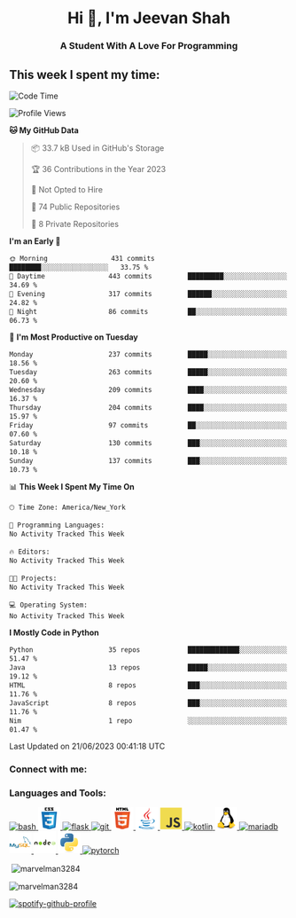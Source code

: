<h1 align="center">Hi 👋, I'm Jeevan Shah</h1>
<h3 align="center">A Student With A Love For Programming</h3>

## This week I spent my time:

<!--START_SECTION:waka-->
![Code Time](http://img.shields.io/badge/Code%20Time-343%20hrs%2059%20mins-blue)

![Profile Views](http://img.shields.io/badge/Profile%20Views-0-blue)

**🐱 My GitHub Data** 

> 📦 33.7 kB Used in GitHub's Storage 
 > 
> 🏆 36 Contributions in the Year 2023
 > 
> 🚫 Not Opted to Hire
 > 
> 📜 74 Public Repositories 
 > 
> 🔑 8 Private Repositories 
 > 
**I'm an Early 🐤** 

```text
🌞 Morning                431 commits         ████████░░░░░░░░░░░░░░░░░   33.75 % 
🌆 Daytime                443 commits         █████████░░░░░░░░░░░░░░░░   34.69 % 
🌃 Evening                317 commits         ██████░░░░░░░░░░░░░░░░░░░   24.82 % 
🌙 Night                  86 commits          ██░░░░░░░░░░░░░░░░░░░░░░░   06.73 % 
```
📅 **I'm Most Productive on Tuesday** 

```text
Monday                   237 commits         █████░░░░░░░░░░░░░░░░░░░░   18.56 % 
Tuesday                  263 commits         █████░░░░░░░░░░░░░░░░░░░░   20.60 % 
Wednesday                209 commits         ████░░░░░░░░░░░░░░░░░░░░░   16.37 % 
Thursday                 204 commits         ████░░░░░░░░░░░░░░░░░░░░░   15.97 % 
Friday                   97 commits          ██░░░░░░░░░░░░░░░░░░░░░░░   07.60 % 
Saturday                 130 commits         ███░░░░░░░░░░░░░░░░░░░░░░   10.18 % 
Sunday                   137 commits         ███░░░░░░░░░░░░░░░░░░░░░░   10.73 % 
```


📊 **This Week I Spent My Time On** 

```text
🕑︎ Time Zone: America/New_York

💬 Programming Languages: 
No Activity Tracked This Week

🔥 Editors: 
No Activity Tracked This Week

🐱‍💻 Projects: 
No Activity Tracked This Week

💻 Operating System: 
No Activity Tracked This Week
```

**I Mostly Code in Python** 

```text
Python                   35 repos            █████████████░░░░░░░░░░░░   51.47 % 
Java                     13 repos            █████░░░░░░░░░░░░░░░░░░░░   19.12 % 
HTML                     8 repos             ███░░░░░░░░░░░░░░░░░░░░░░   11.76 % 
JavaScript               8 repos             ███░░░░░░░░░░░░░░░░░░░░░░   11.76 % 
Nim                      1 repo              ░░░░░░░░░░░░░░░░░░░░░░░░░   01.47 % 
```




 Last Updated on 21/06/2023 00:41:18 UTC
<!--END_SECTION:waka-->

<h3 align="left">Connect with me:</h3>
<p align="left">

</p>

<h3 align="left">Languages and Tools:</h3>
<p align="left"> <a href="https://www.gnu.org/software/bash/" target="_blank"> <img src="https://www.vectorlogo.zone/logos/gnu_bash/gnu_bash-icon.svg" alt="bash" width="40" height="40"/> </a> <a href="https://www.w3schools.com/css/" target="_blank"> <img src="https://raw.githubusercontent.com/devicons/devicon/master/icons/css3/css3-original-wordmark.svg" alt="css3" width="40" height="40"/> </a> <a href="https://flask.palletsprojects.com/" target="_blank"> <img src="https://www.vectorlogo.zone/logos/pocoo_flask/pocoo_flask-icon.svg" alt="flask" width="40" height="40"/> </a> <a href="https://git-scm.com/" target="_blank"> <img src="https://www.vectorlogo.zone/logos/git-scm/git-scm-icon.svg" alt="git" width="40" height="40"/> </a> <a href="https://www.w3.org/html/" target="_blank"> <img src="https://raw.githubusercontent.com/devicons/devicon/master/icons/html5/html5-original-wordmark.svg" alt="html5" width="40" height="40"/> </a> <a href="https://www.java.com" target="_blank"> <img src="https://raw.githubusercontent.com/devicons/devicon/master/icons/java/java-original.svg" alt="java" width="40" height="40"/> </a> <a href="https://developer.mozilla.org/en-US/docs/Web/JavaScript" target="_blank"> <img src="https://raw.githubusercontent.com/devicons/devicon/master/icons/javascript/javascript-original.svg" alt="javascript" width="40" height="40"/> </a> <a href="https://kotlinlang.org" target="_blank"> <img src="https://www.vectorlogo.zone/logos/kotlinlang/kotlinlang-icon.svg" alt="kotlin" width="40" height="40"/> </a> <a href="https://www.linux.org/" target="_blank"> <img src="https://raw.githubusercontent.com/devicons/devicon/master/icons/linux/linux-original.svg" alt="linux" width="40" height="40"/> </a> <a href="https://mariadb.org/" target="_blank"> <img src="https://www.vectorlogo.zone/logos/mariadb/mariadb-icon.svg" alt="mariadb" width="40" height="40"/> </a> <a href="https://www.mysql.com/" target="_blank"> <img src="https://raw.githubusercontent.com/devicons/devicon/master/icons/mysql/mysql-original-wordmark.svg" alt="mysql" width="40" height="40"/> </a> <a href="https://nodejs.org" target="_blank"> <img src="https://raw.githubusercontent.com/devicons/devicon/master/icons/nodejs/nodejs-original-wordmark.svg" alt="nodejs" width="40" height="40"/> </a> <a href="https://www.python.org" target="_blank"> <img src="https://raw.githubusercontent.com/devicons/devicon/master/icons/python/python-original.svg" alt="python" width="40" height="40"/> </a> <a href="https://pytorch.org/" target="_blank"> <img src="https://www.vectorlogo.zone/logos/pytorch/pytorch-icon.svg" alt="pytorch" width="40" height="40"/> </a> </p>


<p>&nbsp;<img align="center" src="https://github-readme-stats.vercel.app/api?username=marvelman3284&show_icons=true&locale=en&theme=blue-green" alt="marvelman3284" /></p>

<p><img align="center" src="https://github-readme-streak-stats.herokuapp.com/?user=marvelman3284&theme=blue-green" alt="marvelman3284" /></p>


[![spotify-github-profile](https://spotify-github-profile.vercel.app/api/view?uid=lp0lvf5zzesrwq2hdzmfnkjsq&cover_image=true&theme=default)](https://github.com/kittinan/spotify-github-profile)
